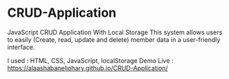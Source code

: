 # CRUD-Application
JavaScript CRUD Application With Local Storage 
This system allows users to easily (Create, read, update and delete) member data in a user-friendly interface.

I used : HTML, CSS, JavaScript, localStorage
Demo Live  : https://alaashabaneljohary.github.io/CRUD-Application/

